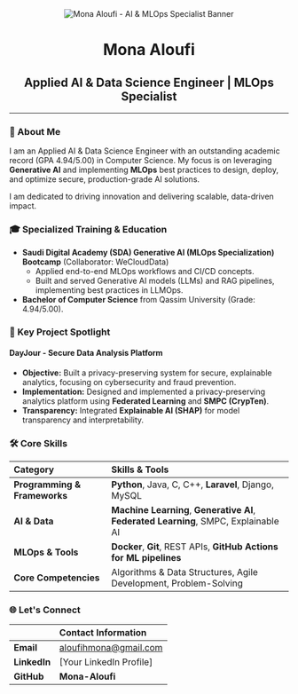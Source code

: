 <div align="center">
  <img src="URL_TO_YOUR_ANIMATED_GIF" alt="Mona Aloufi - AI & MLOps Specialist Banner">
</div>

<div align="center">
  <h1>Mona Aloufi</h1>
  <h2>Applied AI & Data Science Engineer | MLOps Specialist</h2>
</div>

---

### 👋 About Me

I am an Applied AI & Data Science Engineer with an outstanding academic record (GPA 4.94/5.00) in Computer Science. My focus is on leveraging **Generative AI** and implementing **MLOps** best practices to design, deploy, and optimize secure, production-grade AI solutions.

I am dedicated to driving innovation and delivering scalable, data-driven impact.

### 🎓 Specialized Training & Education

* **Saudi Digital Academy (SDA) Generative AI (MLOps Specialization) Bootcamp** (Collaborator: WeCloudData)
    * Applied end-to-end MLOps workflows and CI/CD concepts.
    * Built and served Generative AI models (LLMs) and RAG pipelines, implementing best practices in LLMOps.
* **Bachelor of Computer Science** from Qassim University (Grade: 4.94/5.00).

### 🚀 Key Project Spotlight

#### **DayJour - Secure Data Analysis Platform**
* **Objective:** Built a privacy-preserving system for secure, explainable analytics, focusing on cybersecurity and fraud prevention.
* **Implementation:** Designed and implemented a privacy-preserving analytics platform using **Federated Learning** and **SMPC (CrypTen)**.
* **Transparency:** Integrated **Explainable AI (SHAP)** for model transparency and interpretability.

### 🛠️ Core Skills

| Category | Skills & Tools |
| :--- | :--- |
| **Programming & Frameworks** | **Python**, Java, C, C++, **Laravel**, Django, MySQL |
| **AI & Data** | **Machine Learning**, **Generative AI**, **Federated Learning**, SMPC, Explainable AI |
| **MLOps & Tools** | **Docker**, **Git**, REST APIs, **GitHub Actions for ML pipelines** |
| **Core Competencies** | Algorithms & Data Structures, Agile Development, Problem-Solving |

### 🌐 Let's Connect

| | Contact Information |
| :--- | :--- |
| **Email** | aloufihmona@gmail.com |
| **LinkedIn** | [Your LinkedIn Profile] |
| **GitHub** | **Mona-Aloufi** |
